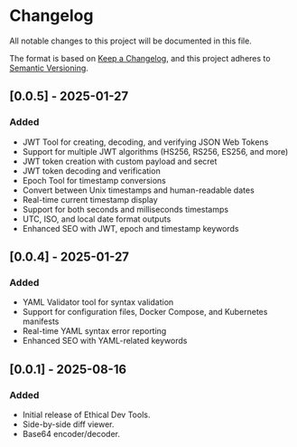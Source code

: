 # Changelog

All notable changes to this project will be documented in this file.

The format is based on [Keep a Changelog](https://keepachangelog.com/en/1.0.0/),
and this project adheres to [Semantic Versioning](https://semver.org/spec/v2.0.0.html).

## [0.0.5] - 2025-01-27

### Added

- JWT Tool for creating, decoding, and verifying JSON Web Tokens
- Support for multiple JWT algorithms (HS256, RS256, ES256, and more)
- JWT token creation with custom payload and secret
- JWT token decoding and verification
- Epoch Tool for timestamp conversions
- Convert between Unix timestamps and human-readable dates
- Real-time current timestamp display
- Support for both seconds and milliseconds timestamps
- UTC, ISO, and local date format outputs
- Enhanced SEO with JWT, epoch and timestamp keywords

## [0.0.4] - 2025-01-27

### Added

- YAML Validator tool for syntax validation
- Support for configuration files, Docker Compose, and Kubernetes manifests
- Real-time YAML syntax error reporting
- Enhanced SEO with YAML-related keywords

## [0.0.1] - 2025-08-16

### Added

- Initial release of Ethical Dev Tools.
- Side-by-side diff viewer.
- Base64 encoder/decoder.
